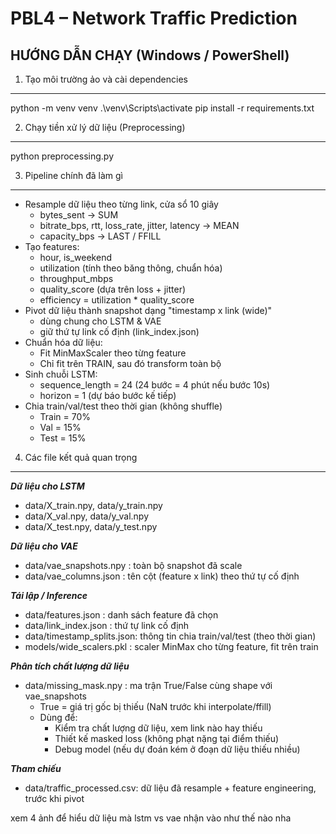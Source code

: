 # PBL4 – Network Traffic Prediction

## HƯỚNG DẪN CHẠY (Windows / PowerShell)

1. Tạo môi trường ảo và cài dependencies

---

python -m venv venv
.\venv\Scripts\activate
pip install -r requirements.txt

2. Chạy tiền xử lý dữ liệu (Preprocessing)

---

python preprocessing.py

3. Pipeline chính đã làm gì

---

- Resample dữ liệu theo từng link, cửa sổ 10 giây
  - bytes_sent -> SUM
  - bitrate_bps, rtt, loss_rate, jitter, latency -> MEAN
  - capacity_bps -> LAST / FFILL
- Tạo features:
  - hour, is_weekend
  - utilization (tính theo băng thông, chuẩn hóa)
  - throughput_mbps
  - quality_score (dựa trên loss + jitter)
  - efficiency = utilization \* quality_score
- Pivot dữ liệu thành snapshot dạng "timestamp x link (wide)"
  - dùng chung cho LSTM & VAE
  - giữ thứ tự link cố định (link_index.json)
- Chuẩn hóa dữ liệu:
  - Fit MinMaxScaler theo từng feature
  - Chỉ fit trên TRAIN, sau đó transform toàn bộ
- Sinh chuỗi LSTM:
  - sequence_length = 24 (24 bước = 4 phút nếu bước 10s)
  - horizon = 1 (dự báo bước kế tiếp)
- Chia train/val/test theo thời gian (không shuffle)
  - Train = 70%
  - Val = 15%
  - Test = 15%

4. Các file kết quả quan trọng

---

**_Dữ liệu cho LSTM_**

- data/X_train.npy, data/y_train.npy
- data/X_val.npy, data/y_val.npy
- data/X_test.npy, data/y_test.npy

**_Dữ liệu cho VAE_**

- data/vae_snapshots.npy : toàn bộ snapshot đã scale
- data/vae_columns.json : tên cột (feature x link) theo thứ tự cố định

**_Tái lập / Inference_**

- data/features.json : danh sách feature đã chọn
- data/link_index.json : thứ tự link cố định
- data/timestamp_splits.json: thông tin chia train/val/test (theo thời gian)
- models/wide_scalers.pkl : scaler MinMax cho từng feature, fit trên train

**_Phân tích chất lượng dữ liệu_**

- data/missing_mask.npy : ma trận True/False cùng shape với vae_snapshots
  - True = giá trị gốc bị thiếu (NaN trước khi interpolate/ffill)
  - Dùng để:
    - Kiểm tra chất lượng dữ liệu, xem link nào hay thiếu
    - Thiết kế masked loss (không phạt nặng tại điểm thiếu)
    - Debug model (nếu dự đoán kém ở đoạn dữ liệu thiếu nhiều)

**_Tham chiếu_**

- data/traffic_processed.csv: dữ liệu đã resample + feature engineering, trước khi pivot

xem 4 ảnh để hiểu dữ liệu mà lstm vs vae nhận vào như thế nào nha
